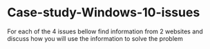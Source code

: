 # Case-study-Windows-10-issues
For each of the 4 issues bellow find information from 2 websites and discuss how you will use the information to solve the problem
